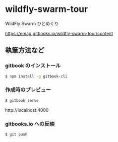 # wildfly-swarm-tour

WildFly Swarm ひとめぐり

https://emag.gitbooks.io/wildfly-swarm-tour/content

## 執筆方法など

### gitbook のインストール

``` sh
$ npm install -g gitbook-cli
```

### 作成時のプレビュー

``` sh
$ gitbook serve
```

http://localhost:4000

### gitbooks.io への反映

``` sh
$ git push
```
